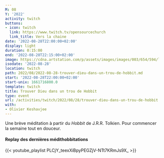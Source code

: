 ```yaml
---
M: 08
Y: '2022'
activity: twitch
buttons:
- icon: twitch
  link: https://www.twitch.tv/opensourcechurch
  link_title: Vers la chaine
date: '2022-08-28T22:00:00+02:00'
display: light
duration: 0:15:00
end: '2022-08-28T22:15:00+02:00'
image: https://cdna.artstation.com/p/assets/images/images/003/654/594/large/sam-robberechts-finalrender1.jpg
isodate: '2022-08-28'
location: twitch
path: 2022/08/2022-08-28-trouver-dieu-dans-un-trou-de-hobbit.md
start: '2022-08-28T22:00:00+02:00'
start-unix: 1661716800.0
template: twitch
title: Trouver Dieu dans un trou de Hobbit
type: event
url: /activities/twitch/2022/08/28/trouver-dieu-dans-un-trou-de-hobbit
with:
- Olivier Keshavjee
---
```

Une brève méditation à partir du *Hobbit* de J.R.R. Tolkien. Pour commencer la semaine tout en douceur.



#### Replay des dernières médithobbitations

{{< youtube_playlist PLCjY_teexXiBpyPEGZjV-NTt7KRmJs9X_ >}}